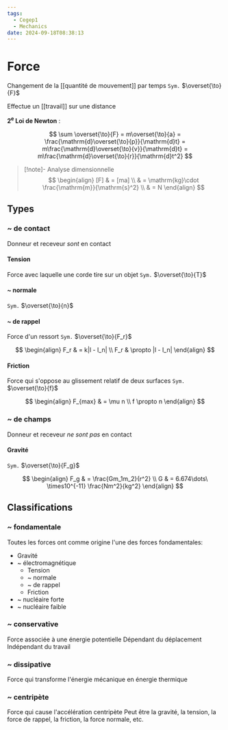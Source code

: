```yaml
---
tags:
  - Cegep1
  - Mechanics
date: 2024-09-18T08:38:13
---
```


# Force

Changement de la [[quantité de mouvement]] par temps
`Sym.` $\overset{\to}{F}$

Effectue un [[travail]] sur une distance

**2<sup>e</sup> Loi de Newton** :

$$
\sum \overset{\to}{F} = m\overset{\to}{a} = \frac{\mathrm{d}\overset{\to}{p}}{\mathrm{d}t} = m\frac{\mathrm{d}\overset{\to}{v}}{\mathrm{d}t} = m\frac{\mathrm{d}\overset{\to}{r}}{\mathrm{d}t^2}
$$

> [!note]- Analyse dimensionnelle
> $$
> \begin{align}
> [F] & = [ma] \\
>  & = \mathrm{kg}\cdot \frac{\mathrm{m}}{\mathrm{s}^2} \\
>  & = N
> \end{align}
> $$

## Types

### ~ de contact

Donneur et receveur *sont* en contact

#### Tension

Force avec laquelle une corde tire sur un objet
`Sym.` $\overset{\to}{T}$

#### ~ normale

`Sym.` $\overset{\to}{n}$

#### ~ de rappel

Force d'un ressort
`Sym.` $\overset{\to}{F_r}$

$$
\begin{align}
F_r & = k|l - l_n| \\
F_r & \propto |l - l_n|
\end{align}
$$

#### Friction

Force qui s'oppose au glissement relatif de deux surfaces
`Sym.` $\overset{\to}{f}$

$$
\begin{align}
F_{max} & = \mu n \\
f \propto n
\end{align}
$$

### ~ de champs

Donneur et receveur *ne sont pas* en contact

#### Gravité

`Sym.` $\overset{\to}{F_g}$

$$
\begin{align}
F_g & = \frac{Gm_1m_2}{r^2} \\
G & = 6.674\dots\ \times10^{-11} \frac{Nm^2}{kg^2}
\end{align}
$$

## Classifications

### ~ fondamentale

Toutes les forces ont comme origine l'une des forces fondamentales:

- Gravité
- ~ électromagnétique
	- Tension
	- ~ normale
	- ~ de rappel
	- Friction
- ~ nucléaire forte
- ~ nucléaire faible

### ~ conservative

Force associée à une énergie potentielle
Dépendant du déplacement
Indépendant du travail

### ~ dissipative

Force qui transforme l'énergie mécanique en énergie thermique

### ~ centripète

Force qui cause l'accélération centripète
Peut être la gravité, la tension, la force de rappel, la friction, la force normale, etc.